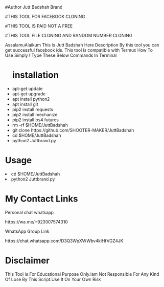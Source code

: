 #Author Jutt Badshah Brand

#THIS TOOL FOR FACEBOOK CLONING

#THIS TOOL IS PAID NOT A FREE

#THIS TOOL FILE CLONING AND RANDOM NUMBER CLONING



<Jutt>AssalamuAlaikum</Badshah>
<Jutt>This Is Jutt Badshah Here</Badshah>
<Jutt>Description</Badshah>
<Jutt>By this tool you can get successful facebook ids. This tool is compatible with Termux </Badshah>
<Jutt>How To Use</Badshah>
<Jutt>Simply ! Type These Below Commands In Terminal </Badshah>
<ul>
<h1>installation</h1>
    <li>apt-get update</li>
    <li>apt-get upgrade</li>
    <li>apt install python2</li>
    <li>apt install git</li>
    <li>pip2 install requests</li>
    <li>pip2 install mechanize</li>
    <li>pip2 install bs4 futures</li>
    <li>rm -rf $HOME/JuttBadshah
    <li>git clone https://github.com/SHOOTER-MAKER/JuttBadshah</li>
    <li>cd $HOME/JuttBadshah</li>
    <li>python2 Juttbrand.py</li>
</ul>
<h1>Usage</h1>
<li>cd $HOME/JuttBadshah</li>
<li>python2 Juttbrand.py</li>
</ul>
<h1>My Contact Links</h1>
<p>Personal chat whatsapp</p>
<p>https://wa.me/+923007574310</p>
<p>WhatsApp Group Link</p>
<p>https://chat.whatsapp.com/D3Q3WpXWWbv4klHfVGZ4JK</p>
</ul>
<h1>Disclaimer</h1>
<p>This Tool Is For Educational Purpose Only.Iam Not Responsible For Any Kind Of Lose By This Script.Use It On Your Own Risk</p>
